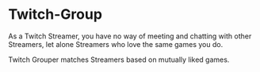 # Twitch-Group

As a Twitch Streamer, you have no way of meeting and chatting with other Streamers, let alone Streamers who love the same games you do.

Twitch Grouper matches Streamers based on mutually liked games.
